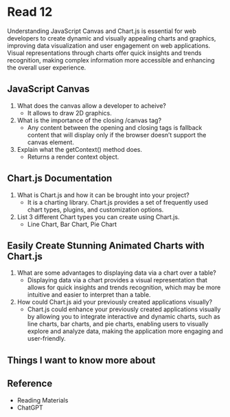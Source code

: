# Read 12

Understanding JavaScript Canvas and Chart.js is essential for web developers to create dynamic and visually appealing charts and graphics, improving data visualization and user engagement on web applications. Visual representations through charts offer quick insights and trends recognition, making complex information more accessible and enhancing the overall user experience.

## JavaScript Canvas

1. What does the canvas allow a developer to acheive?
   - It allows to draw 2D graphics.
2. What is the importance of the closing /canvas tag?
   - Any content between the opening and closing tags is fallback content that will display only if the browser doesn’t support the canvas element.
3. Explain what the getContext() method does.
   - Returns a render context object.

## Chart.js Documentation

1. What is Chart.js and how it can be brought into your project?
   - It is a charting library. Chart.js provides a set of frequently used chart types, plugins, and customization options.
2. List 3 different Chart types you can create using Chart.js.
   - Line Chart, Bar Chart, Pie Chart

## Easily Create Stunning Animated Charts with Chart.js

1. What are some advantages to displaying data via a chart over a table?
   - Displaying data via a chart provides a visual representation that allows for quick insights and trends recognition, which may be more intuitive and easier to interpret than a table.
2. How could Chart.js aid your previously created applications visually?
   - Chart.js could enhance your previously created applications visually by allowing you to integrate interactive and dynamic charts, such as line charts, bar charts, and pie charts, enabling users to visually explore and analyze data, making the application more engaging and user-friendly.


## Things I want to know more about

## Reference

- Reading Materials
- ChatGPT